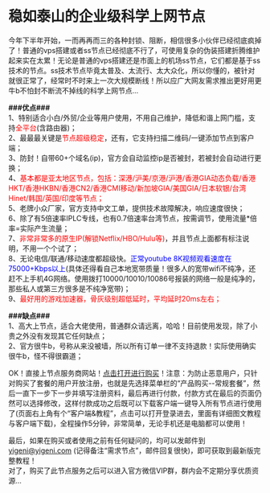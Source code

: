 # 稳如泰山的企业级科学上网节点
今年下半年开始，一而再再而三的各种封锁、阻断，相信很多小伙伴已经彻底疯掉了！普通的vps搭建或者ss节点已经彻底不行了，可使用复杂的伪装搭建折腾维护起来实在太累！无论是普通的vps搭建还是市面上的机场ss节点，它们都是基于ss技术的节点。ss技术节点毕竟太普及、太流行、太大众化，所以你懂的，被针对就很正常了，经常时不时来上一次大规模断线！所以应广大网友需求推出更好用更牛b不怕封不断流不掉线的科学上网节点…

<b>###优点###</b></br>
1、特别适合小白/外贸/企业等用户使用，不用自己维护，降低和谐上网门槛，支持<span style="color: #ff0000;">全平台</span>(含路由器)；</br>
2、最最最关键是<span style="color: #ff0000;">节点超级稳定</span>，还有，它支持扫描二维码/一键添加节点到客户端；</br>
3、防封！自带60+个域名(ip)，官方会自动监控ip是否被封，若被封会自动进行更换；</br>
4、<span style="color: #ff0000;">基本都是亚太地区节点，包括：深港/沪美/京港/沪港/香港GIA动态负载/香港HKT/香港HKBN/香港CN2/香港CMI移动/新加坡GIA/美国GIA/日本软银/台湾Hinet/韩国/英国/印度等节点；</span></br>
5、老牌小众厂家，官方支持中文工单，提供技术故障解决，响应速度很快；</br>
6、除了有5倍速率IPLC专线，也有0.7倍速率台湾节点，按需调节，使用流量*倍率=实际产生流量；</br>
7、<span style="color: #ff0000;">非常非常多的原生IP(解锁Netflix/HBO/Hulu等)</span>，并且节点上面都有标注说明，不用一个个试了；</br>
8、无论电信/联通/移动速度都超级快。<span style="color: #0000ff;">正常youtube 8K视频观看速度在75000+Kbps以上</span>(具体还得看自己本地宽带质量！很多人的宽带wifi不纯净，还赶不上手机4G网络。使用拨打10000/10010/10086号报装的网络一般是纯净的，那些私人或第三方很多是不纯净宽带)；</br>
9、<span style="color: #ff0000;">最好用的游戏加速器，骨灰级别超低延时，平均延时20ms左右；</span>

<b>###缺点###</b></br>
1、高大上节点，适合大佬使用，普通群众请远离，哈哈！目前使用发现，除了小贵之外没有发现其它任何缺点；</br>
2、官方很牛b，号称从来没被墙，所以所有订单一律不支持退款！实际使用确实很牛b，怪不得很霸道；</br>

OK！直接上节点服务商网站！<a href="https://www.yigeni.cc/recommends/v2/" target="_blank" rel="noopener">点击打开进行购买</a>！注意：为防止恶意用户，只针对购买了套餐的用户开放注册，也就是先选择菜单栏的“产品购买--常规套餐”，然后一直下一步下一步并填写注册资料，最后再进行付款，付款方式在最后的页面仍然可以选择修改，这样付款成功之后既可以下载客户端一键导入所有节点进行使用了(页面右上角有个“客户端&教程”，点击可以打开登录进去，里面有详细图文教程与客户端下载)，全程操作5分钟，非常简单，无论手机还是电脑都可以使用！</br>

最后，如果在购买或者使用之前有任何疑问的，均可以发邮件到 yigeni@yigeni.com (记得备注“需求节点”，邮件回复很快)，即可获取到最新版完整教程！</br>
对了，购买了此节点服务之后可以进入官方微信VIP群，群内会不定期分享优质资源...
